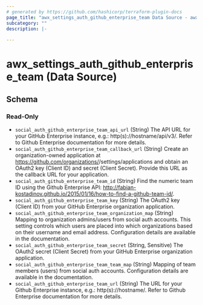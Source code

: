```yaml
---
# generated by https://github.com/hashicorp/terraform-plugin-docs
page_title: "awx_settings_auth_github_enterprise_team Data Source - awx"
subcategory: ""
description: |-
  
---
```


# awx_settings_auth_github_enterprise_team (Data Source)





<!-- schema generated by tfplugindocs -->
## Schema

### Read-Only

- `social_auth_github_enterprise_team_api_url` (String) The API URL for your GitHub Enterprise instance, e.g.: http(s)://hostname/api/v3/. Refer to Github Enterprise documentation for more details.
- `social_auth_github_enterprise_team_callback_url` (String) Create an organization-owned application at https://github.com/organizations/<yourorg>/settings/applications and obtain an OAuth2 key (Client ID) and secret (Client Secret). Provide this URL as the callback URL for your application.
- `social_auth_github_enterprise_team_id` (String) Find the numeric team ID using the Github Enterprise API: http://fabian-kostadinov.github.io/2015/01/16/how-to-find-a-github-team-id/.
- `social_auth_github_enterprise_team_key` (String) The OAuth2 key (Client ID) from your GitHub Enterprise organization application.
- `social_auth_github_enterprise_team_organization_map` (String) Mapping to organization admins/users from social auth accounts. This setting
controls which users are placed into which organizations based on their
username and email address. Configuration details are available in the
documentation.
- `social_auth_github_enterprise_team_secret` (String, Sensitive) The OAuth2 secret (Client Secret) from your GitHub Enterprise organization application.
- `social_auth_github_enterprise_team_team_map` (String) Mapping of team members (users) from social auth accounts. Configuration
details are available in the documentation.
- `social_auth_github_enterprise_team_url` (String) The URL for your Github Enterprise instance, e.g.: http(s)://hostname/. Refer to Github Enterprise documentation for more details.
